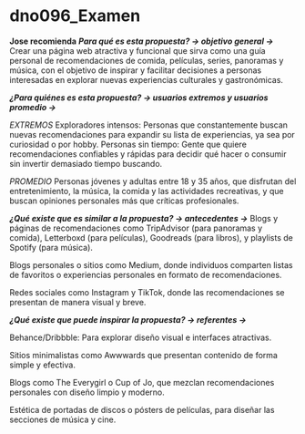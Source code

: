 # dno096_Examen
**Jose recomienda**
__*Para qué es esta propuesta? → objetivo general →*__ 
Crear una página web atractiva y funcional que sirva como una guía personal de recomendaciones de comida, películas, series, panoramas y música, con el objetivo de inspirar y facilitar decisiones a personas interesadas en explorar nuevas experiencias culturales y gastronómicas. 

__*¿Para quiénes es esta propuesta? → usuarios extremos y usuarios promedio →*__ 

*EXTREMOS*
Exploradores intensos: Personas que constantemente buscan nuevas recomendaciones para expandir su lista de experiencias, ya sea por curiosidad o por hobby.
Personas sin tiempo: Gente que quiere recomendaciones confiables y rápidas para decidir qué hacer o consumir sin invertir demasiado tiempo buscando.

*PROMEDIO*
Personas jóvenes y adultas entre 18 y 35 años, que disfrutan del entretenimiento, la música, la comida y las actividades recreativas, y que buscan opiniones personales más que críticas profesionales.

__*¿Qué existe que es similar a la propuesta? → antecedentes →*__
Blogs y páginas de recomendaciones como TripAdvisor (para panoramas y comida), Letterboxd (para películas), Goodreads (para libros), y playlists de Spotify (para música).

Blogs personales o sitios como Medium, donde individuos comparten listas de favoritos o experiencias personales en formato de recomendaciones.

Redes sociales como Instagram y TikTok, donde las recomendaciones se presentan de manera visual y breve.

__*¿Qué existe que puede inspirar la propuesta? → referentes →*__

Behance/Dribbble: Para explorar diseño visual e interfaces atractivas.

Sitios minimalistas como Awwwards que presentan contenido de forma simple y efectiva.

Blogs como The Everygirl o Cup of Jo, que mezclan recomendaciones personales con diseño limpio y moderno.

Estética de portadas de discos o pósters de películas, para diseñar las secciones de música y cine.
